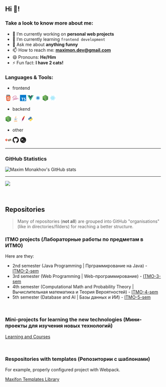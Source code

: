## Hi 👋! 
### Take a look to know more about me:


- 🔭 I’m currently working on **personal web projects**
- 🌱 I’m currently learning `frontend development`
- 💬 Ask me about **anything funny**
- 📫 How to reach me: **maximon.dev@gmail.com**
- 😄 Pronouns: **He/Him**
- ⚡ Fun fact: **I have 2 cats!**

### Languages & Tools:
- frontend

<code><img height="20" src="https://raw.githubusercontent.com/github/explore/80688e429a7d4ef2fca1e82350fe8e3517d3494d/topics/html/html.png"></code>
<code><img height="20" src="https://raw.githubusercontent.com/github/explore/80688e429a7d4ef2fca1e82350fe8e3517d3494d/topics/sass/sass.png"></code>
<code><img height="20" src="https://raw.githubusercontent.com/github/explore/80688e429a7d4ef2fca1e82350fe8e3517d3494d/topics/typescript/typescript.png"></code>
<code><img height="20" src="https://raw.githubusercontent.com/github/explore/80688e429a7d4ef2fca1e82350fe8e3517d3494d/topics/vue/vue.png"></code>
<code><img height="20" src="https://raw.githubusercontent.com/github/explore/80688e429a7d4ef2fca1e82350fe8e3517d3494d/topics/webpack/webpack.png"></code>
<code><img height="20" src="https://raw.githubusercontent.com/github/explore/80688e429a7d4ef2fca1e82350fe8e3517d3494d/topics/nodejs/nodejs.png"></code>
<code><img height="20" src="https://raw.githubusercontent.com/github/explore/80688e429a7d4ef2fca1e82350fe8e3517d3494d/topics/react/react.png"></code>


- backend

<code><img height="20" src="https://raw.githubusercontent.com/github/explore/80688e429a7d4ef2fca1e82350fe8e3517d3494d/topics/nodejs/nodejs.png"></code>
<code><img height="20" src="https://raw.githubusercontent.com/github/explore/80688e429a7d4ef2fca1e82350fe8e3517d3494d/topics/java/java.png"></code>
<code><img height="20" src="https://raw.githubusercontent.com/github/explore/80688e429a7d4ef2fca1e82350fe8e3517d3494d/topics/maven/maven.png"></code>
<code><img height="20" src="https://raw.githubusercontent.com/github/explore/80688e429a7d4ef2fca1e82350fe8e3517d3494d/topics/python/python.png"></code>

- other

<code><img height="20" src="https://raw.githubusercontent.com/github/explore/80688e429a7d4ef2fca1e82350fe8e3517d3494d/topics/git/git.png"></code>
<code><img height="20" src="https://raw.githubusercontent.com/github/explore/78df643247d429f6cc873026c0622819ad797942/topics/github/github.png"></code>
<code><img height="20" src="https://raw.githubusercontent.com/github/explore/80688e429a7d4ef2fca1e82350fe8e3517d3494d/topics/terminal/terminal.png"></code>

---

### GitHub Statistics
![Maxim Monakhov's GitHub stats](https://github-readme-stats.vercel.app/api?username=maxifon&count_private=true&show_icons=true&)

---

<img src="https://github.com/maxifon/maxifon/blob/output/github-contribution-grid-snake.svg" /></p>

<br>

## Repositories

> Many of repositories (**not all**) are grouped into GitHub "organisations" (like in directories/filders) for reaching a better structure.

### ITMO projects (Лабораторные работы по предметам в ИТМО)
Here are they:
- 2nd semester (Java Programming | Прграммирование на Java) - [ITMO-2-sem](https://github.com/orgs/ITMO-2-sem-programming/dashboard)
- 3rd semester (Web Programming | Web-программирование) - [ITMO-3-sem](https://github.com/orgs/ITMO-3-sem-web/dashboard)
- 4th semester (Computational Math and Probability Theory | Вычислительная математика и Теория Вероятностей) - [ITMO-4-sem](https://github.com/orgs/ITMO-4-sem/dashboard)
- 5th semester (Database and AI | Базы данных и ИИ) - [ITMO-5-sem](https://github.com/orgs/ITMO-5-sem/dashboard)


<br>

### Mini-projects for learning the new technologies (Мини-проекты для изучения новых технологий)
[Learning and Courses](https://github.com/orgs/Learning-and-Courses/dashboard)


<br>

### Respositories with templates (Репозитории с шаблонами)
For example, properly configured project with Webpack.

[Maxifon Templates Library](https://github.com/orgs/Maxifon-Templates-Library/dashboard)
